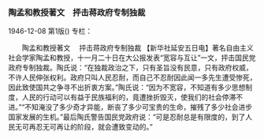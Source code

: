 ### 陶孟和教授著文　抨击蒋政府专制独裁

1946-12-08
第1版()
专栏：

　　陶孟和教授著文
  　抨击蒋政府专制独裁
    【新华社延安五日电】著名自由主义社会学家陶孟和教授，十一月二十日在大公报发表“宽容与互让”一文，抨击国民党政府专制独裁。陶氏说：“在独裁政治之下，只有圣旨没有民意，只有政府权威，不许人民伸张权利。政府只叫人民忍耐，而自己不忍耐因此闻一多先生遭受惨死，因此致使国共之争寻不出折衷方案。”陶氏说：“因为不宽容，不知道有多少思想制度，人民的行动可以有益于民族福利的，竟遭挫折毁灭，使我们的社会停滞不进。”“不知淹没了多少奇才异能，断丧了多少可宝贵的生命，摧残了多少社会进步国家发展的生机。”最后陶氏警告国民党政府说：“可是忍耐总是有限度的，到了人民无可再忍无可再让的阶段，就会遭致变动的。”
